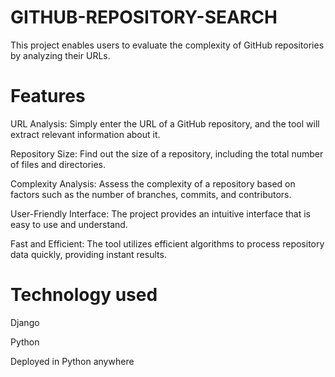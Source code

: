 # GITHUB-REPOSITORY-SEARCH
This project enables users to evaluate the complexity of GitHub repositories by analyzing their URLs.

# Features
URL Analysis: Simply enter the URL of a GitHub repository, and the tool will extract relevant information about it.

Repository Size: Find out the size of a repository, including the total number of files and directories.

Complexity Analysis: Assess the complexity of a repository based on factors such as the number of branches, commits, and contributors.

User-Friendly Interface: The project provides an intuitive interface that is easy to use and understand.

Fast and Efficient: The tool utilizes efficient algorithms to process repository data quickly, providing instant results.

# Technology used
Django 

Python

Deployed in Python anywhere

